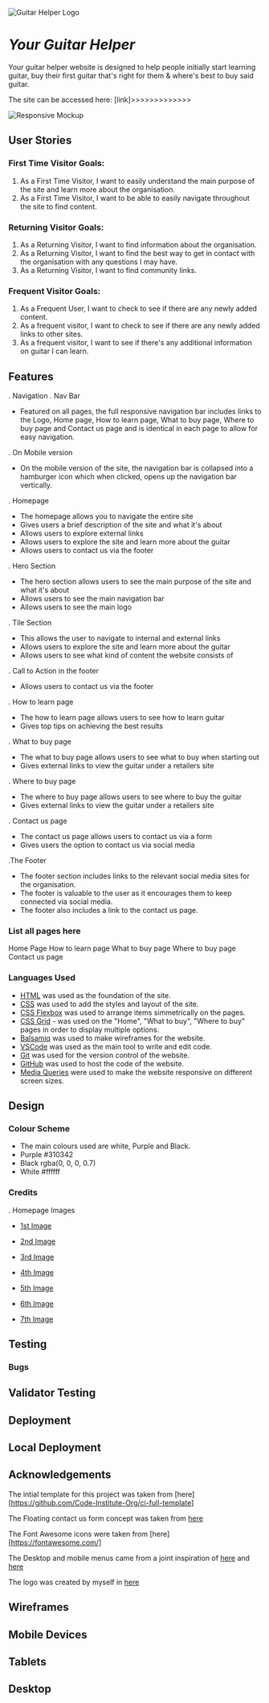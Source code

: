 ![Guitar Helper Logo](documentation\newlogo.png)

# *Your Guitar Helper*

Your guitar helper website is designed to help people initially start learning guitar, buy their first guitar that's right for them & where's best to buy said guitar. 

The site can be accessed here: [link]>>>>>>>>>>>>>

![Responsive Mockup](responsive_mockup.png)


## User Stories 

### First Time Visitor Goals: 

1. As a First Time Visitor, I want to easily understand the main purpose of the site and learn more about the organisation.
2. As a First Time Visitor, I want to be able to easily navigate throughout the site to find content.


### Returning Visitor Goals:

1. As a Returning Visitor, I want to find information about the organisation.
2. As a Returning Visitor, I want to find the best way to get in contact with the organisation with any questions I may have.
3. As a Returning Visitor, I want to find community links.

### Frequent Visitor Goals:

1. As a Frequent User, I want to check to see if there are any newly added content.
2. As a frequent visitor, I want to check to see if there are any newly added links to other sites.
3. As a frequent visitor, I want to see if there's any additional information on guitar I can learn.

## Features 

. Navigation
. Nav Bar
- Featured on all pages, the full responsive navigation bar includes links to the Logo, Home page, How to learn page, What to buy page, Where to buy page and Contact us page and is identical in each page to allow for easy navigation.

. On Mobile version
- On the mobile version of the site, the navigation bar is collapsed into a hamburger icon which when clicked, opens up the navigation bar vertically.

. Homepage
- The homepage allows you to navigate the entire site 
- Gives users a brief description of the site and what it's about
- Allows users to explore external links 
- Allows users to explore the site and learn more about the guitar
- Allows users to contact us via the footer

. Hero Section
- The hero section allows users to see the main purpose of the site and what it's about
- Allows users to see the main navigation bar
- Allows users to see the main logo

. Tile Section 
- This allows the user to navigate to internal and external links
- Allows users to explore the site and learn more about the guitar
- Allows users to see what kind of content the website consists of

. Call to Action in the footer 
- Allows users to contact us via the footer

. How to learn page
- The how to learn page allows users to see how to learn guitar
- Gives top tips on achieving the best results

. What to buy page
- The what to buy page allows users to see what to buy when starting out
- Gives external links to view the guitar under a retailers site

. Where to buy page
- The where to buy page allows users to see where to buy the guitar
- Gives external links to view the guitar under a retailers site

. Contact us page
- The contact us page allows users to contact us via a form
- Gives users the option to contact us via social media

.The Footer 
- The footer section includes links to the relevant social media sites for the organisation.
- The footer is valuable to the user as it encourages them to keep connected via social media.
- The footer also includes a link to the contact us page.

### List all pages here

Home Page
How to learn page
What to buy page
Where to buy page
Contact us page


### Languages Used

- [HTML](https://developer.mozilla.org/en-US/docs/Web/HTML) was used as the foundation of the site.
- [CSS](https://developer.mozilla.org/en-US/docs/Web/css) was used to add the styles and layout of the site.
- [CSS Flexbox](https://developer.mozilla.org/en-US/docs/Learn/CSS/CSS_layout/Flexbox) was used to arrange items simmetrically on the pages.
- [CSS Grid](https://developer.mozilla.org/en-US/docs/Web/CSS/grid) - was used on the "Home", "What to buy", "Where to buy" pages in order to display multiple options.
- [Balsamiq](https://balsamiq.com/) was used to make wireframes for the website.
- [VSCode](https://code.visualstudio.com/) was used as the main tool to write and edit code.
- [Git](https://git-scm.com/) was used for the version control of the website.
- [GitHub](https://github.com/) was used to host the code of the website.
- [Media Queries](https://developer.mozilla.org/en-US/docs/Web/CSS/Media_Queries) were used to make the website responsive on different screen sizes.

## Design

### Colour Scheme

- The main colours used are white, Purple and Black.
- Purple #310342
- Black rgba(0, 0, 0, 0.7)
- White #ffffff

### Credits

. Homepage Images
- [1st Image](https://www.pexels.com/photo/person-using-black-fender-stratocaster-1656066/)

- [2nd Image](https://www.pexels.com/photo/photo-of-man-carrying-acoustic-guitar-2462995/)

- [3rd Image](https://unsplash.com/photos/pMCP8c8_xi4)

- [4th Image](https://pixabay.com/photos/object-subject-coloured-background-5222329/)

- [5th Image](https://www.youtube.com/@MartyMusic)

- [6th Image](https://unsplash.com/photos/KsNhJk-6yk0)

- [7th Image](https://unsplash.com/photos/a9LrwVtyiZw)

## Testing

### Bugs

## Validator Testing

## Deployment

## Local Deployment

## Acknowledgements

The intial template for this project was taken from [here][https://github.com/Code-Institute-Org/ci-full-template]

The Floating contact us form concept was taken from [here][https://codepen.io/shantedenise/pen/GYyxWV]

The Font Awesome icons were taken from [here][https://fontawesome.com/]

The Desktop and mobile menus came from a joint inspiration of [here](https://www.w3schools.com/howto/howto_css_sidebar_responsive.asp) and [here][https://www.youtube.com/@KevinPowell]

The logo was created by myself in [here][https://www.canva.com/]

## Wireframes 

## Mobile Devices 

## Tablets 

## Desktop

[https://codepen.io/shantedenise/pen/GYyxWV]: https://codepen.io/shantedenise/pen/GYyxWV
[https://www.youtube.com/@KevinPowell]: https://www.youtube.com/@KevinPowell
[https://www.canva.com/]: https://www.canva.com/ "Canva"
[https://images.pexels.com/photos/1656066/pexels-photo-1656066.jpeg?auto=compress&amp%3Bcs=tinysrgb&amp%3Bfit=crop&amp%3Bh=1200&amp%3Bw=800]: https://images.pexels.com/photos/1656066/pexels-photo-1656066.jpeg?auto=compress&amp%3Bcs=tinysrgb&amp%3Bfit=crop&amp%3Bh=1200&amp%3Bw=800
[https://images.pexels.com/photos/2462995/pexels-photo-2462995.jpeg?auto=compress&amp%3Bcs=tinysrgb&amp%3Bfit=crop&amp%3Bh=1200&amp%3Bw=800]: https://images.pexels.com/photos/2462995/pexels-photo-2462995.jpeg?auto=compress&amp%3Bcs=tinysrgb&amp%3Bfit=crop&amp%3Bh=1200&amp%3Bw=800
[def]: https://unsplash.com/photos/pMCP8c8_xi4